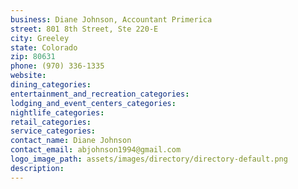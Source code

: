 ```yaml
---
business: Diane Johnson, Accountant Primerica
street: 801 8th Street, Ste 220-E
city: Greeley
state: Colorado
zip: 80631
phone: (970) 336-1335
website: 
dining_categories: 
entertainment_and_recreation_categories: 
lodging_and_event_centers_categories: 
nightlife_categories: 
retail_categories: 
service_categories: 
contact_name: Diane Johnson
contact_email: abjohnson1994@gmail.com
logo_image_path: assets/images/directory/directory-default.png
description: 
---
```


